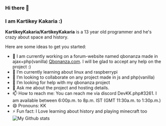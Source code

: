 ### Hi there 👋
### I am Kartikey Kakaria :)


<!-- ### 🔭 I am currently working on a forum-website named qbonanza made in ajax+php(vanilla) [Qbonanza.com](https://github.com/KartikeyKakaria/Qbonanza.com). I will be glad to accept any help on the project :)

### If you want to know more about the current project or future projects reach me on discord DevKK.php#3261
### If you are looking for help for any project in plain js or php you can contact me on discord i will be glad to help

### I am available between 6:00p.m. to 8p.m. IST (GMT 11:30a.m. to 1:30p.m.) -->



**KartikeyKakaria/KartikeyKakaria** is a 13 year old programmer and he's crazy about space and history.

Here are some ideas to get you started:

- 🔭 I am currently working on a forum-website named qbonanza made in ajax+php(vanilla) [Qbonanza.com](https://github.com/KartikeyKakaria/Qbonanza.com). I will be glad to accept any help on the project :)
- 🌱 I’m currently learning about linux and raspberrypi
- 👯 I’m looking to collaborate on any project made in js and php(vanilla)
- 🤔 I’m looking for help with my qbonanza project
- 💬 Ask me about the project and hosting details.
- 📫 How to reach me: You can reach me via discord DevKK.php#3261. I am available between 6:00p.m. to 8p.m. IST (GMT 11:30a.m. to 1:30p.m.)
- 😄 Pronouns: KK
- ⚡ Fun fact: I Love learning about history and playing minecraft too
 ![My Github stats](https://github-readme-stats.vercel.app/api?username=KartikeyKakaria&count_private=true)

